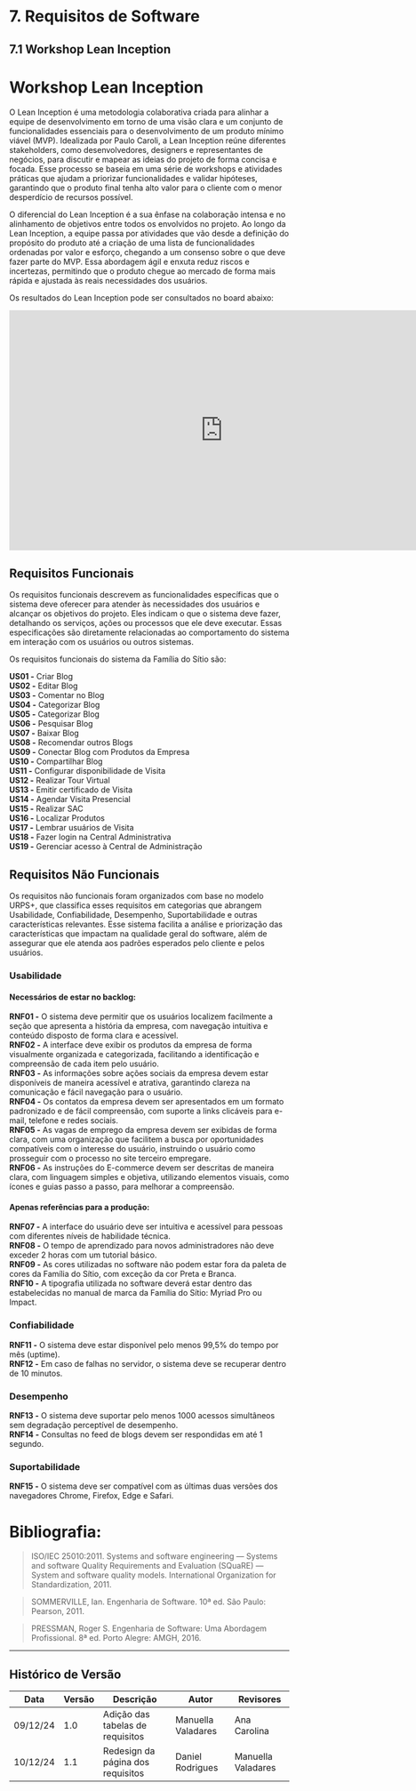 # 7. Requisitos de Software

## 7.1 Workshop Lean Inception

# Workshop Lean Inception

O Lean Inception é uma metodologia colaborativa criada para alinhar a equipe de desenvolvimento em torno de uma visão clara e um conjunto de funcionalidades essenciais para o desenvolvimento de um produto mínimo viável (MVP). Idealizada por Paulo Caroli, a Lean Inception reúne diferentes stakeholders, como desenvolvedores, designers e representantes de negócios, para discutir e mapear as ideias do projeto de forma concisa e focada. Esse processo se baseia em uma série de workshops e atividades práticas que ajudam a priorizar funcionalidades e validar hipóteses, garantindo que o produto final tenha alto valor para o cliente com o menor desperdício de recursos possível.

O diferencial do Lean Inception é a sua ênfase na colaboração intensa e no alinhamento de objetivos entre todos os envolvidos no projeto. Ao longo da Lean Inception, a equipe passa por atividades que vão desde a definição do propósito do produto até a criação de uma lista de funcionalidades ordenadas por valor e esforço, chegando a um consenso sobre o que deve fazer parte do MVP. Essa abordagem ágil e enxuta reduz riscos e incertezas, permitindo que o produto chegue ao mercado de forma mais rápida e ajustada às reais necessidades dos usuários.

Os resultados do Lean Inception pode ser consultados no board abaixo:

<iframe width="768" height="432" src="https://miro.com/app/live-embed/uXjVLJUh_Eo=/?moveToViewport=-6919,-1897,12879,5798&embedId=144438836556" frameborder="0" scrolling="no" allow="fullscreen; clipboard-read; clipboard-write" allowfullscreen></iframe>

<br>

## Requisitos Funcionais

Os requisitos funcionais descrevem as funcionalidades específicas que o sistema deve oferecer para atender às necessidades dos usuários e alcançar os objetivos do projeto. Eles indicam o que o sistema deve fazer, detalhando os serviços, ações ou processos que ele deve executar. Essas especificações são diretamente relacionadas ao comportamento do sistema em interação com os usuários ou outros sistemas.

Os requisitos funcionais do sistema da Família do Sítio são:

**US01 -** Criar Blog <br>
**US02 -** Editar Blog <br>
**US03 -** Comentar no Blog <br>
**US04 -** Categorizar Blog <br>
**US05 -** Categorizar Blog <br>
**US06 -** Pesquisar Blog <br>
**US07 -** Baixar Blog <br>
**US08 -** Recomendar outros Blogs <br>
**US09 -** Conectar Blog com Produtos da Empresa <br>
**US10 -** Compartilhar Blog <br>
**US11 -** Configurar disponibilidade de Visita <br>
**US12 -** Realizar Tour Virtual <br>
**US13 -** Emitir certificado de Visita <br>
**US14 -** Agendar Visita Presencial <br>
**US15 -** Realizar SAC <br>
**US16 -** Localizar Produtos <br>
**US17 -** Lembrar usuários de Visita <br>
**US18 -** Fazer login na Central Administrativa <br>
**US19 -** Gerenciar acesso à Central de Administração

## Requisitos Não Funcionais

Os requisitos não funcionais foram organizados com base no modelo URPS+, que classifica esses requisitos em categorias que abrangem Usabilidade, Confiabilidade, Desempenho, Suportabilidade e outras características relevantes. Esse sistema facilita a análise e priorização das características que impactam na qualidade geral do software, além de assegurar que ele atenda aos padrões esperados pelo cliente e pelos usuários.

### Usabilidade

#### Necessários de estar no backlog:
**RNF01 -** O sistema deve permitir que os usuários localizem facilmente a seção que apresenta a história da empresa, com navegação intuitiva e conteúdo disposto de forma clara e acessível. <br>
**RNF02 -** A interface deve exibir os produtos da empresa de forma visualmente organizada e categorizada, facilitando a identificação e compreensão de cada item pelo usuário. <br>
**RNF03 -** As informações sobre ações sociais da empresa devem estar disponíveis de maneira acessível e atrativa, garantindo clareza na comunicação e fácil navegação para o usuário. <br>
**RNF04 -** Os contatos da empresa devem ser apresentados em um formato padronizado e de fácil compreensão, com suporte a links clicáveis para e-mail, telefone e redes sociais. <br>
**RNF05 -** As vagas de emprego da empresa devem ser exibidas de forma clara, com uma organização que facilitem a busca por oportunidades compatíveis com o interesse do usuário, instruindo o usuário como prosseguir com o processo no site terceiro empregare. <br>
**RNF06 -** As instruções do E-commerce devem ser descritas de maneira clara, com linguagem simples e objetiva, utilizando elementos visuais, como ícones e guias passo a passo, para melhorar a compreensão. <br>

#### Apenas referências para a produção:
**RNF07 -** A interface do usuário deve ser intuitiva e acessível para pessoas com diferentes níveis de habilidade técnica. <br>
**RNF08 -** O tempo de aprendizado para novos administradores não deve exceder 2 horas com um tutorial básico. <br>
**RNF09 -** As cores utilizadas no software não podem estar fora da paleta de cores da Família do Sítio, com exceção da cor Preta e Branca. <br>
**RNF10 -** A tipografia utilizada no software deverá estar dentro das estabelecidas no manual de marca da Família do Sítio: Myriad Pro ou Impact. 

### Confiabilidade


**RNF11 -** O sistema deve estar disponível pelo menos 99,5% do tempo por mês (uptime). <br>
**RNF12 -** Em caso de falhas no servidor, o sistema deve se recuperar dentro de 10 minutos.

### Desempenho

**RNF13 -** O sistema deve suportar pelo menos 1000 acessos simultâneos sem degradação perceptível de desempenho. <br>
**RNF14 -** Consultas no feed de blogs devem ser respondidas em até 1 segundo.

### Suportabilidade

**RNF15 -** O sistema deve ser compatível com as últimas duas versões dos navegadores Chrome, Firefox, Edge e Safari. <br>

# Bibliografia:

> ISO/IEC 25010:2011. Systems and software engineering — Systems and software Quality Requirements and Evaluation (SQuaRE) — System and software quality models. International Organization for Standardization, 2011.

> SOMMERVILLE, Ian. Engenharia de Software. 10ª ed. São Paulo: Pearson, 2011.

> PRESSMAN, Roger S. Engenharia de Software: Uma Abordagem Profissional. 8ª ed. Porto Alegre: AMGH, 2016.

---
## Histórico de Versão
Data     | Versão | Descrição           | Autor    | Revisores 
-------- | ------ | ------------------- | -------- | ---------
09/12/24 | 1.0 | Adição das tabelas de requisitos | Manuella Valadares | Ana Carolina
10/12/24 | 1.1 | Redesign da página dos requisitos | Daniel Rodrigues | Manuella Valadares





